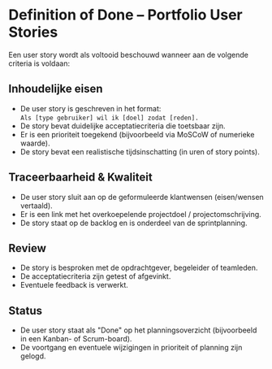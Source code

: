 # Definition of Done – Portfolio User Stories

Een user story wordt als voltooid beschouwd wanneer aan de volgende criteria is voldaan:

## Inhoudelijke eisen
- De user story is geschreven in het format:  
    `Als [type gebruiker] wil ik [doel] zodat [reden].`
- De story bevat duidelijke acceptatiecriteria die toetsbaar zijn.
- Er is een prioriteit toegekend (bijvoorbeeld via MoSCoW of numerieke waarde).
- De story bevat een realistische tijdsinschatting (in uren of story points).

## Traceerbaarheid & Kwaliteit
- De user story sluit aan op de geformuleerde klantwensen (eisen/wensen vertaald).
- Er is een link met het overkoepelende projectdoel / projectomschrijving.
- De story staat op de backlog en is onderdeel van de sprintplanning.

## Review
- De story is besproken met de opdrachtgever, begeleider of teamleden.
- De acceptatiecriteria zijn getest of afgevinkt.
- Eventuele feedback is verwerkt.

## Status
- De user story staat als "Done" op het planningsoverzicht (bijvoorbeeld in een Kanban- of Scrum-board).
- De voortgang en eventuele wijzigingen in prioriteit of planning zijn gelogd.
